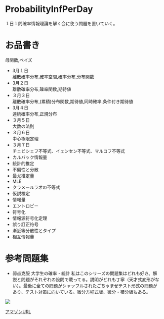 # ProbabilityInfPerDay
１日１問確率情報理論を解く会に使う問題を置いていく。

# お品書き
母関数,ベイズ

+ 3月１日  
離散確率分布,確率空間,確率分布,分布関数
+ 3月２日  
離散確率分布,確率関数,期待値
+ ３月３日  
離散確率分布,(累積)分布関数,期待値,同時確率,条件付き期待値
+ 3月４日  
連続確率分布,正規分布
+ ３月５日  
大数の法則
+ ３月６日  
中心極限定理
+ ３月７日  
チェビシェフ不等式、イェンセン不等式、マルコフ不等式
+ カルバック情報量
+ 統計的推定 
+ 不偏性と分散
+ 最尤推定量
+ MLE
+ クラメールラオの不等式
+ 仮説検定
+ 情報量
+ エントロピー
+ 符号化
+ 情報源符号化定理
+ 誤り訂正符号
+ 漸近等分散性とタイプ
+ 相互情報量

# 参考問題集
+ 弱点克服 大学生の確率・統計
私はこのシリーズの問題集はどれも好き。解説と問題がそれぞれの設問で載ってる。説明がどれも丁寧（天才式変形がない）。最後に全ての問題がシャッフルされたごちゃまぜテスト形式の問題があり、テスト対策に向いている。微分方程式版、微分・積分版もある。

![](https://images-na.ssl-images-amazon.com/images/I/419NRKNAgJL._SX51_BO1,204,20,200_.jpg)

[アマゾンURL](https://www.amazon.co.jp/%E5%BC%B1%E7%82%B9%E5%85%8B%E6%9C%8D%E5%A4%A7%E5%AD%A6%E7%94%9F%E3%81%AE%E7%A2%BA%E7%8E%87%E3%83%BB%E7%B5%B1%E8%A8%88-%E8%97%A4%E7%94%B0-%E5%B2%B3%E5%BD%A6/dp/4489020694)
